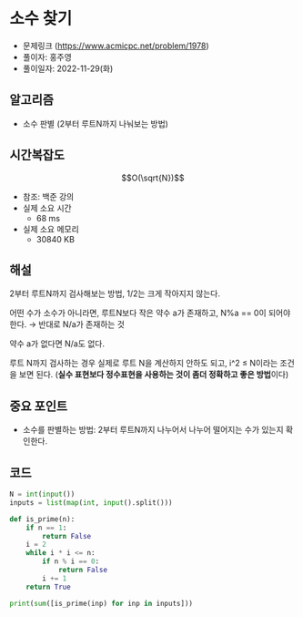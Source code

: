 # 소수 찾기
- 문제링크 (https://www.acmicpc.net/problem/1978)
- 풀이자: 홍주영
- 풀이일자: 2022-11-29(화)

## 알고리즘
- 소수 판별 (2부터 루트N까지 나눠보는 방법)

## 시간복잡도
$$O(\sqrt{N})$$

- 참조: 백준 강의
- 실제 소요 시간
    - 68 ms
- 실제 소요 메모리
    - 30840 KB

## 해설
2부터 루트N까지 검사해보는 방법, 1/2는 크게 작아지지 않는다.

어떤 수가 소수가 아니라면, 루트N보다 작은 약수 a가 존재하고, N%a == 0이 되어야한다. → 반대로 N/a가 존재하는 것

약수 a가 없다면 N/a도 없다.

루트 N까지 검사하는 경우 실제로 루트 N을 계산하지 안하도 되고, i^2 ≤ N이라는 조건을 보면 된다. (**실수 표현보다 정수표현을 사용하는 것이 좀더 정확하고 좋은 방법**이다)


## 중요 포인트
- 소수를 판별하는 방법: 2부터 루트N까지 나누어서 나누어 떨어지는 수가 있는지 확인한다.

## 코드
``` python
N = int(input())
inputs = list(map(int, input().split()))

def is_prime(n):
    if n == 1:
        return False
    i = 2
    while i * i <= n:
        if n % i == 0:
            return False
        i += 1
    return True

print(sum([is_prime(inp) for inp in inputs]))
```